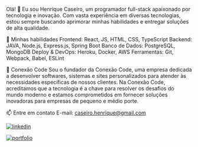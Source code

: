 Olá! 👋
Eu sou Henrique Caseiro, um programador full-stack apaixonado por tecnologia e inovação. Com vasta experiência em diversas tecnologias, estou sempre buscando aprimorar minhas habilidades e entregar soluções de alta qualidade.

🚀 Minhas habilidades
Frontend: React, JS, HTML, CSS, TypeScript
Backend: JAVA, Node.js, Express.js, Spring Boot
Banco de Dados: PostgreSQL, MongoDB
Deploy & DevOps: Heroku, Docker, AWS
Ferramentas: Git, Webpack, Babel, ESLint

🏢 Conexão Code
Sou o fundador da Conexão Code, uma empresa dedicada a desenvolver softwares, sistemas e sites personalizados para atender às necessidades específicas de nossos clientes. Na Conexão Code, acreditamos que a tecnologia é a chave para resolver os desafios do mundo moderno e estamos comprometidos em fornecer soluções inovadoras para empresas de pequeno e médio porte.

📫 Entre em contato
E-mail: caseiro.henrique@gmail.com

[![linkedin](https://img.shields.io/badge/linkedin-0A66C2?style=for-the-badge&logo=linkedin&logoColor=white)]([https://www.linkedin.com/](https://www.linkedin.com/in/henrique-caseiro-657751208/)https://www.linkedin.com/in/henrique-caseiro-657751208/)

[![portfolio](https://img.shields.io/badge/my_portfolio-000?style=for-the-badge&logo=ko-fi&logoColor=white)](https://www.conexaocode.com)
